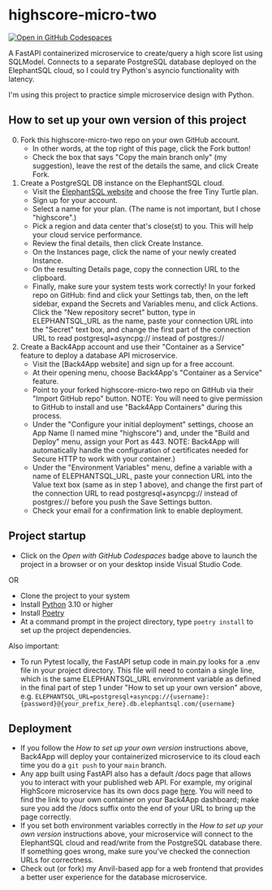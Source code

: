 # highscore-micro-two

[![Open in GitHub Codespaces](https://github.com/codespaces/badge.svg)](https://codespaces.new/bcorfman/highscore-micro-two)

A FastAPI containerized microservice to create/query a high score list using SQLModel. Connects to a separate PostgreSQL database deployed on the ElephantSQL cloud, so I could try Python's asyncio functionality with latency.

I'm using this project to practice simple microservice design with Python.

## How to set up your own version of this project

0. Fork this highscore-micro-two repo on your own GitHub account.
    - In other words, at the top right of this page, click the Fork button!
    - Check the box that says "Copy the main branch only" (my suggestion), leave the rest of the details the same, and click Create Fork.
1. Create a PostgreSQL DB instance on the ElephantSQL cloud.
    - Visit the [ElephantSQL website](https://www.elephantsql.com/plans.html) and choose the free Tiny Turtle plan.
    - Sign up for your account.
    - Select a name for your plan. (The name is not important, but I chose "highscore".)
    - Pick a region and data center that's close(st) to you. This will help your cloud service performance.
    - Review the final details, then click Create Instance.
    - On the Instances page, click the name of your newly created Instance.
    - On the resulting Details page, copy the connection URL to the clipboard.
    - Finally, make sure your system tests work correctly! In your forked repo on GitHub: find and click your Settings tab, then, on the left sidebar, expand the Secrets and Variables menu, and click Actions. Click the "New repository secret" button, type in ELEPHANTSQL_URL as the name, paste your connection URL into the "Secret" text box, and change the first part of the connection URL to read postgresql+asyncpg:// instead of postgres://
2. Create a Back4App account and use their "Container as a Service" feature to deploy a database API microservice.
    - Visit the [Back4App website] and sign up for a free account.
    - At their opening menu, choose Back4App's "Container as a Service" feature.
    - Point to your forked highscore-micro-two repo on GitHub via their "Import GitHub repo" button. NOTE: You will need to give permission to GitHub to install and use "Back4App Containers" during this process.
    - Under the "Configure your initial deployment" settings, choose an App Name (I named mine "highscore") and, under the "Build and Deploy" menu, assign your Port as 443. NOTE: Back4App will automatically handle the configuration of certificates needed for Secure HTTP to work with your container.)
    - Under the "Environment Variables" menu, define a variable with a name of ELEPHANTSQL_URL, paste your connection URL into the Value text box (same as in step 1 above), and change the first part of the connection URL to read postgresql+asyncpg:// instead of postgres:// before you push the Save Settings button.
    - Check your email for a confirmation link to enable deployment.

## Project startup

- Click on the *Open with GitHub Codespaces* badge above to launch the project in a browser or on your desktop inside Visual Studio Code.

OR

- Clone the project to your system
- Install [Python](https://www.python.org) 3.10 or higher
- Install [Poetry](https://python-poetry.org/)
- At a command prompt in the project directory, type `poetry install` to set up the project dependencies.

Also important:
- To run Pytest locally, the FastAPI setup code in main.py looks for a .env file in your project directory. This file will need to contain a single line, which is the same ELEPHANTSQL_URL environment variable as defined in the final part of step 1 under "How to set up your own version" above, e.g.
`ELEPHANTSQL_URL=postgresql+asyncpg://{username}:{password}@{your_prefix_here}.db.elephantsql.com/{username}`

## Deployment

- If you follow the *How to set up your own version* instructions above, Back4App will deploy your containerized microservice to its cloud each time you do a `git push` to your `main` branch.
- Any app built using FastAPI also has a default /docs page that allows you to interact with your published web API. For example, my original HighScore microservice has its own docs page [here](https://highscore-ibq0itxr.b4a.run/docs). You will need to find the link to your own container on your Back4App dashboard; make sure you add the /docs suffix onto the end of your URL to bring up the page correctly.
- If you set both environment variables correctly in the *How to set up your own version* instructions above, your microservice will connect to the ElephantSQL cloud and read/write from the PostgreSQL database there. If something goes wrong, make sure you've checked the connection URLs for correctness.  
- Check out (or fork) my Anvil-based app for a web frontend that provides a better user experience for the database microservice.

